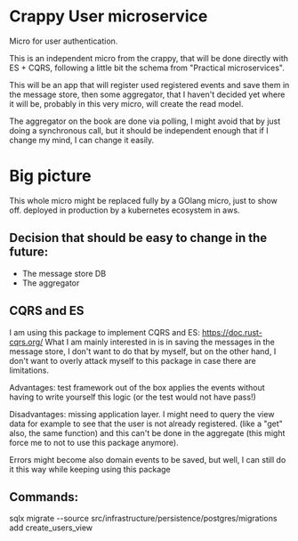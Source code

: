# Crappy User microservice

Micro for user authentication.

This is an independent micro from the crappy, that will be done directly
with ES + CQRS, following a little bit the schema from "Practical microservices".

This will be an app that will register used registered events and save them
in the message store, then some aggregator, that I haven't decided yet where it will
be, probably in this very micro, will create the read model.

The aggregator on the book are done via polling, I might avoid that by just
doing a synchronous call, but it should be independent enough that if I change 
my mind, I can change it easily.

# Big picture

This whole micro might be replaced fully by a GOlang micro, just to show off.
deployed in production by a kubernetes ecosystem in aws.

## Decision that should be easy to change in the future:

- The message store DB
- The aggregator

## CQRS and ES
I am using this package to implement CQRS and ES: https://doc.rust-cqrs.org/
What I am mainly interested in is in saving the messages in the message store, I don't
want to do that by myself, but on the other hand, I don't want to overly attack myself
to this package in case there are limitations.

Advantages:
test framework out of the box
applies the events without having to write yourself this logic
(or the test would not have pass!)

Disadvantages:
missing application layer. I might need to query the view data for example
to see that the user is not already registered.
(like a "get" also, the same function) and this can't be done in the aggregate
(this might force me to not to use this package anymore).

Errors might become also domain events to be saved, but well, I can still
do it this way while keeping using this package



## Commands:

sqlx migrate --source src/infrastructure/persistence/postgres/migrations add create_users_view
